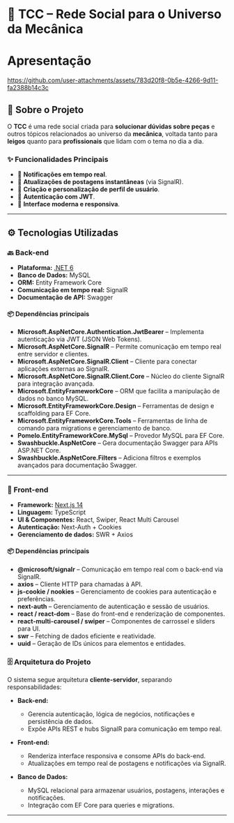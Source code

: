 # 🔧 TCC – Rede Social para o Universo da Mecânica

# Apresentação

https://github.com/user-attachments/assets/783d20f8-0b5e-4266-9d11-fa2388b14c3c

## 📌 Sobre o Projeto
O **TCC** é uma rede social criada para **solucionar dúvidas sobre peças** e outros tópicos relacionados ao universo da **mecânica**, voltada tanto para **leigos** quanto para **profissionais** que lidam com o tema no dia a dia.  

### ✨ Funcionalidades Principais
- 🔔 **Notificações em tempo real**.  
- 📝 **Atualizações de postagens instantâneas** (via SignalR).  
- 👤 **Criação e personalização de perfil de usuário**.  
- 🔐 **Autenticação com JWT**.  
- 📱 **Interface moderna e responsiva**.  

---

## ⚙️ Tecnologias Utilizadas

### 🔙 Back-end
- **Plataforma:** [.NET 6](https://dotnet.microsoft.com/)  
- **Banco de Dados:** MySQL  
- **ORM:** Entity Framework Core  
- **Comunicação em tempo real:** SignalR  
- **Documentação de API:** Swagger  

#### 📦 Dependências principais
- **Microsoft.AspNetCore.Authentication.JwtBearer** – Implementa autenticação via JWT (JSON Web Tokens).  
- **Microsoft.AspNetCore.SignalR** – Permite comunicação em tempo real entre servidor e clientes.  
- **Microsoft.AspNetCore.SignalR.Client** – Cliente para conectar aplicações externas ao SignalR.  
- **Microsoft.AspNetCore.SignalR.Client.Core** – Núcleo do cliente SignalR para integração avançada.  
- **Microsoft.EntityFrameworkCore** – ORM que facilita a manipulação de dados no banco MySQL.  
- **Microsoft.EntityFrameworkCore.Design** – Ferramentas de design e scaffolding para EF Core.  
- **Microsoft.EntityFrameworkCore.Tools** – Ferramentas de linha de comando para migrations e gerenciamento de banco.  
- **Pomelo.EntityFrameworkCore.MySql** – Provedor MySQL para EF Core.  
- **Swashbuckle.AspNetCore** – Gera documentação Swagger para APIs ASP.NET Core.  
- **Swashbuckle.AspNetCore.Filters** – Adiciona filtros e exemplos avançados para documentação Swagger.  

---

### 🎨 Front-end
- **Framework:** [Next.js 14](https://nextjs.org/)  
- **Linguagem:** TypeScript  
- **UI & Componentes:** React, Swiper, React Multi Carousel  
- **Autenticação:** Next-Auth + Cookies  
- **Gerenciamento de dados:** SWR + Axios  

#### 📦 Dependências principais
- **@microsoft/signalr** – Comunicação em tempo real com o back-end via SignalR.  
- **axios** – Cliente HTTP para chamadas à API.  
- **js-cookie / nookies** – Gerenciamento de cookies para autenticação e preferências.  
- **next-auth** – Gerenciamento de autenticação e sessão de usuários.  
- **react / react-dom** – Base do front-end e renderização de componentes.  
- **react-multi-carousel / swiper** – Componentes de carrossel e sliders para UI.  
- **swr** – Fetching de dados eficiente e reatividade.  
- **uuid** – Geração de IDs únicos para elementos e entidades.  

### 🗄️ Arquitetura do Projeto
O sistema segue arquitetura **cliente-servidor**, separando responsabilidades:

- **Back-end:**  
  - Gerencia autenticação, lógica de negócios, notificações e persistência de dados.  
  - Expõe APIs REST e hubs SignalR para comunicação em tempo real.  

- **Front-end:**  
  - Renderiza interface responsiva e consome APIs do back-end.  
  - Atualizações em tempo real de postagens e notificações via SignalR.  

- **Banco de Dados:**  
  - MySQL relacional para armazenar usuários, postagens, interações e notificações.  
  - Integração com EF Core para queries e migrations.  

---




